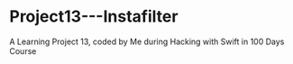 # Project13---Instafilter
 A Learning Project 13, coded by Me during Hacking with Swift in 100 Days Course
